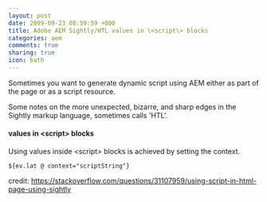```yaml
---
layout: post
date: 2099-09-23 08:59:59 +000
title: Adobe AEM Sightly/HTL values in \<script\> blocks
categories: aem
comments: true
sharing: true
icon: bath
---
```

Sometimes you want to generate dynamic script using AEM either as part of the page or as a script resource.

 Some notes on the more unexpected, bizarre, and sharp edges in the Sightly markup language, sometimes calls 'HTL'.

#### values in \<script\> blocks

Using values inside \<script\> blocks is achieved by setting the context.

    ${ev.lat @ context="scriptString"}

credit: https://stackoverflow.com/questions/31107959/using-script-in-html-page-using-sightly
